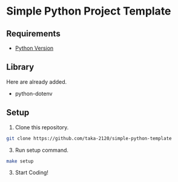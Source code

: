 # Simple Python Project Template

## Requirements

- [Python Version](.python-version)

## Library

Here are already added.

- python-dotenv

## Setup

1. Clone this repository.

  ```bash
  git clone https://github.com/taka-2120/simple-python-template
  ```

3. Run setup command.

  ```bash
  make setup
  ```

3. Start Coding!
